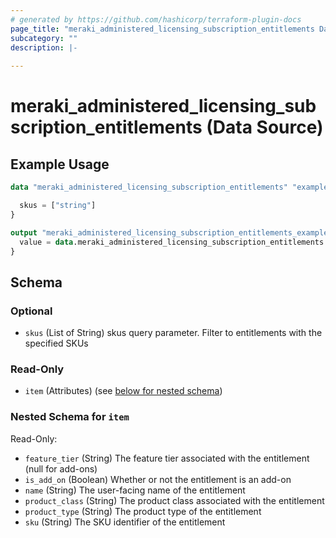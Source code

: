 ```yaml
---
# generated by https://github.com/hashicorp/terraform-plugin-docs
page_title: "meraki_administered_licensing_subscription_entitlements Data Source - terraform-provider-meraki"
subcategory: ""
description: |-
  
---
```


# meraki_administered_licensing_subscription_entitlements (Data Source)



## Example Usage

```terraform
data "meraki_administered_licensing_subscription_entitlements" "example" {

  skus = ["string"]
}

output "meraki_administered_licensing_subscription_entitlements_example" {
  value = data.meraki_administered_licensing_subscription_entitlements.example.item
}
```

<!-- schema generated by tfplugindocs -->
## Schema

### Optional

- `skus` (List of String) skus query parameter. Filter to entitlements with the specified SKUs

### Read-Only

- `item` (Attributes) (see [below for nested schema](#nestedatt--item))

<a id="nestedatt--item"></a>
### Nested Schema for `item`

Read-Only:

- `feature_tier` (String) The feature tier associated with the entitlement (null for add-ons)
- `is_add_on` (Boolean) Whether or not the entitlement is an add-on
- `name` (String) The user-facing name of the entitlement
- `product_class` (String) The product class associated with the entitlement
- `product_type` (String) The product type of the entitlement
- `sku` (String) The SKU identifier of the entitlement
